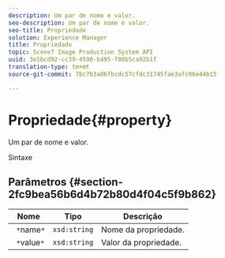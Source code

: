 ```yaml
---
description: Um par de nome e valor.
seo-description: Um par de nome e valor.
seo-title: Propriedade
solution: Experience Manager
title: Propriedade
topic: Scene7 Image Production System API
uuid: 3e1bcd92-cc39-4590-b495-f80b5ca92b1f
translation-type: tm+mt
source-git-commit: 7bc7b3a86fbcdc57cfdc31745fae3afc06e44b15

---
```



# Propriedade{#property}

Um par de nome e valor.

Sintaxe

## Parâmetros {#section-2fc9bea56b6d4b72b80d4f04c5f9b862}

| Nome | Tipo | Descrição |
|---|---|---|
| ` *`name`*` | `xsd:string` | Nome da propriedade. |
| ` *`value`*` | `xsd:string` | Valor da propriedade. |

